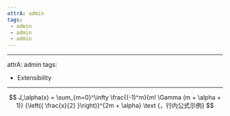 ```yaml
---
attrA: admin
tags:
 - admin
 - admin
 - admin
---
```


---
attrA: admin
tags:
 - Extensibility
---

$$
J_\alpha(x) = \sum_{m=0}^\infty \frac{(-1)^m}{m! \Gamma (m + \alpha + 1)} {\left({ \frac{x}{2} }\right)}^{2m + \alpha} \text {，行内公式示例}
$$

